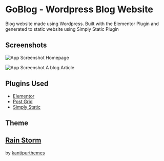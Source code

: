 
# GoBlog -  Wordpress Blog Website

Blog website made using Wordpress. Built with the Elementor Plugin and generated to static website using Simply Static Plugin
 


## Screenshots

![App Screenshot](https://i.imgur.com/AItAgwu.png)
Homepage



![App Screenshot](https://i.imgur.com/IYCxpJm.png)
A blog Article

## Plugins Used

 - [Elementor](https://wordpress.org/plugins/the-post-grid/)
 - [Post Grid](https://github.com/matiassingers/awesome-readme)
 - [Simply Static](https://simplystatic.com/)
## Theme

## [Rain Storm](https://wordpress.org/themes/rain-storm/)
by [kantipurthemes](https://wordpress.org/themes/author/kantipurthemes/)
